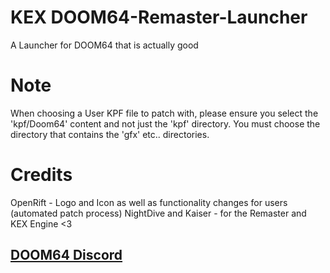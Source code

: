 # KEX DOOM64-Remaster-Launcher
A Launcher for DOOM64 that is actually good

# Note
When choosing a User KPF file to patch with, please ensure you select the 'kpf/Doom64' content and not just the 'kpf' directory.
You must choose the directory that contains the 'gfx' etc..  directories.

# Credits
OpenRift - Logo and Icon as well as functionality changes for users (automated patch process)
NightDive and Kaiser - for the Remaster and KEX Engine <3
## [DOOM64 Discord](https://discord.gg/TzgscZcdBm)
